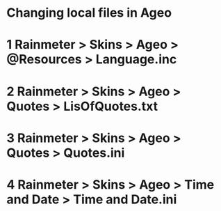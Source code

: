 # Changing local files in Ageo

# 1 Rainmeter > Skins > Ageo > @Resources > Language.inc
# 2 Rainmeter > Skins > Ageo > Quotes > LisOfQuotes.txt
# 3 Rainmeter > Skins > Ageo > Quotes > Quotes.ini
# 4 Rainmeter > Skins > Ageo > Time and Date > Time and Date.ini